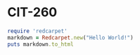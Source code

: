 # CIT-260
```ruby
require 'redcarpet'
markdown = Redcarpet.new("Hello World!")
puts markdown.to_html
```
